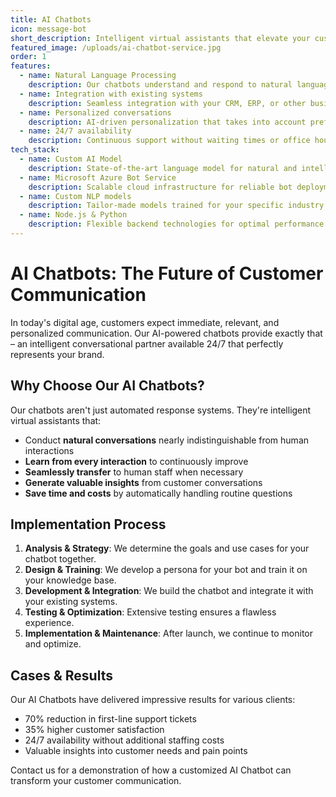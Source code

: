 ```yaml
---
title: AI Chatbots
icon: message-bot
short_description: Intelligent virtual assistants that elevate your customer communications using advanced AI technology.
featured_image: /uploads/ai-chatbot-service.jpg
order: 1
features:
  - name: Natural Language Processing
    description: Our chatbots understand and respond to natural language, making communication fluid and intuitive.
  - name: Integration with existing systems
    description: Seamless integration with your CRM, ERP, or other business systems for a consistent experience.
  - name: Personalized conversations
    description: AI-driven personalization that takes into account preferences and previous interactions.
  - name: 24/7 availability
    description: Continuous support without waiting times or office hour limitations.
tech_stack:
  - name: Custom AI Model
    description: State-of-the-art language model for natural and intelligent conversations.
  - name: Microsoft Azure Bot Service
    description: Scalable cloud infrastructure for reliable bot deployments.
  - name: Custom NLP models
    description: Tailor-made models trained for your specific industry and use cases.
  - name: Node.js & Python
    description: Flexible backend technologies for optimal performance and integration.
---
```


# AI Chatbots: The Future of Customer Communication

In today's digital age, customers expect immediate, relevant, and personalized communication. Our AI-powered chatbots provide exactly that – an intelligent conversational partner available 24/7 that perfectly represents your brand.

## Why Choose Our AI Chatbots?

Our chatbots aren't just automated response systems. They're intelligent virtual assistants that:

- Conduct **natural conversations** nearly indistinguishable from human interactions
- **Learn from every interaction** to continuously improve
- **Seamlessly transfer** to human staff when necessary
- **Generate valuable insights** from customer conversations
- **Save time and costs** by automatically handling routine questions

## Implementation Process

1. **Analysis & Strategy**: We determine the goals and use cases for your chatbot together.
2. **Design & Training**: We develop a persona for your bot and train it on your knowledge base.
3. **Development & Integration**: We build the chatbot and integrate it with your existing systems.
4. **Testing & Optimization**: Extensive testing ensures a flawless experience.
5. **Implementation & Maintenance**: After launch, we continue to monitor and optimize.

## Cases & Results

Our AI Chatbots have delivered impressive results for various clients:

- 70% reduction in first-line support tickets
- 35% higher customer satisfaction
- 24/7 availability without additional staffing costs
- Valuable insights into customer needs and pain points

Contact us for a demonstration of how a customized AI Chatbot can transform your customer communication.